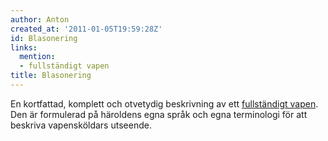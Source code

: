```yaml
---
author: Anton
created_at: '2011-01-05T19:59:28Z'
id: Blasonering
links:
  mention:
  - fullständigt vapen
title: Blasonering
---
```


En kortfattad, komplett och otvetydig beskrivning av ett [fullständigt vapen]. Den är formulerad på
häroldens egna språk och egna terminologi för att beskriva vapensköldars utseende.

  [fullständigt vapen]: fullständigt_vapen
